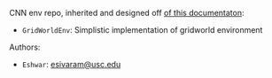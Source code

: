 CNN env repo, inherited and designed off [of this documentaton](https://gymnasium.farama.org/tutorials/environment_creation/): 
- `GridWorldEnv`: Simplistic implementation of gridworld environment

Authors:
- `Eshwar`: esivaram@usc.edu
